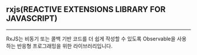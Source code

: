 ## rxjs(REACTIVE EXTENSIONS LIBRARY FOR JAVASCRIPT) 
--------------------------------------------------
RxJS는 비동기 또는 콜백 기반 코드를 더 쉽게 작성할 수 있도록 Observable을 사용하는 반응형 프로그래밍을 위한 라이브러리입니다.
